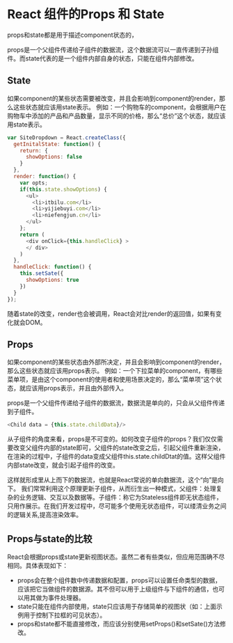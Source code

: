 # React 组件的Props 和 State 

props和state都是用于描述component状态的，

props是一个父组件传递给子组件的数据流，这个数据流可以一直传递到子孙组件。而state代表的是一个组件内部自身的状态，只能在组件内部修改。


## State

如果component的某些状态需要被改变，并且会影响到component的render，那么这些状态就应该用state表示。
例如：一个购物车的component，会根据用户在购物车中添加的产品和产品数量，显示不同的价格，那么“总价”这个状态，就应该用state表示。

```javascript
var SiteDropdown = React.createClass({
  getInitalState: function() {
    return: {
      showOptions: false
    }
  },
  render: function() {
    var opts;
    if(this.state.showOptions) {
      <ul>
      	<li>itbilu.com</li>
      	<li>yijiebuyi.com</li>
      	<li>niefengjun.cn</li>
      </ul>
    };
    return (
      <div onClick={this.handleClick} >
      </ div>
    )
  },
  handleClick: function() {
    this.setSate({
      showOptions: true
    })
  }
});
```

随着state的改变，render也会被调用，React会对比render的返回值，如果有变化就会DOM。

## Props

如果component的某些状态由外部所决定，并且会影响到component的render，那么这些状态就应该用props表示。
例如：一个下拉菜单的component，有哪些菜单项，是由这个component的使用者和使用场景决定的，那么“菜单项”这个状态，就应该用props表示，并且由外部传入。

props是一个父组件传递给子组件的数据流，数据流是单向的，只会从父组件传递到子组件。

```javascript
<Child data = {this.state.childData}/>
```

从子组件的角度来看，props是不可变的。如何改变子组件的props？我们仅仅需要改变父组件内部的state即可，父组件的state改变之后，引起父组件重新渲染，在渲染的过程中，子组件的data变成父组件this.state.childDtat的值。这样父组件内部state改变，就会引起子组件的改变。

这样就形成里从上而下的数据流，也就是React常说的单向数据流，这个“向”是向下。
我们常常利用这个原理更新子组件，从而衍生出一种模式，父组件：处理复杂的业务逻辑、交互以及数据等。子组件：称它为Stateless组件即无状态组件，只用作展示。在我们开发过程中，尽可能多个使用无状态组件，可以缕清业务之间的逻辑关系,提高渲染效率。




## Props与state的比较

React会根据props或state更新视图状态。虽然二者有些类似，但应用范围确不尽相同。具体表现如下：

* props会在整个组件数中传递数据和配置，props可以设置任命类型的数据，应该把它当做组件的数据源。其不但可以用于上级组件与下组件的通信，也可以用其做为事件处理器。
* state只能在组件内部使用，state只应该用于存储简单的视图状（如：上面示例用于控制下拉框的可见状态）。
* props和state都不能直接修改，而应该分别使用setProps()和setSate()方法修改。


